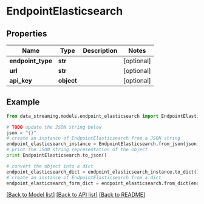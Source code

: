# EndpointElasticsearch


## Properties
Name | Type | Description | Notes
------------ | ------------- | ------------- | -------------
**endpoint_type** | **str** |  | [optional] 
**url** | **str** |  | [optional] 
**api_key** | **object** |  | [optional] 

## Example

```python
from data_streaming.models.endpoint_elasticsearch import EndpointElasticsearch

# TODO update the JSON string below
json = "{}"
# create an instance of EndpointElasticsearch from a JSON string
endpoint_elasticsearch_instance = EndpointElasticsearch.from_json(json)
# print the JSON string representation of the object
print EndpointElasticsearch.to_json()

# convert the object into a dict
endpoint_elasticsearch_dict = endpoint_elasticsearch_instance.to_dict()
# create an instance of EndpointElasticsearch from a dict
endpoint_elasticsearch_form_dict = endpoint_elasticsearch.from_dict(endpoint_elasticsearch_dict)
```
[[Back to Model list]](../README.md#documentation-for-models) [[Back to API list]](../README.md#documentation-for-api-endpoints) [[Back to README]](../README.md)


